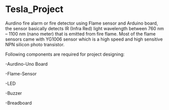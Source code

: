 # Tesla_Project
Aurdino fire alarm or fire detector using Flame sensor and Arduino board, the sensor basically detects IR (Infra Red) light wavelength between 760 nm – 1100 nm (nano meter) that is emitted from fire flame. Most of the flame sensors came with YG1006 sensor which is a high speed and high sensitive NPN silicon photo transistor.

Following components are required for project designing:

-Aurdino-Uno Board

-Flame-Sensor

-LED

-Buzzer

-Breadboard
